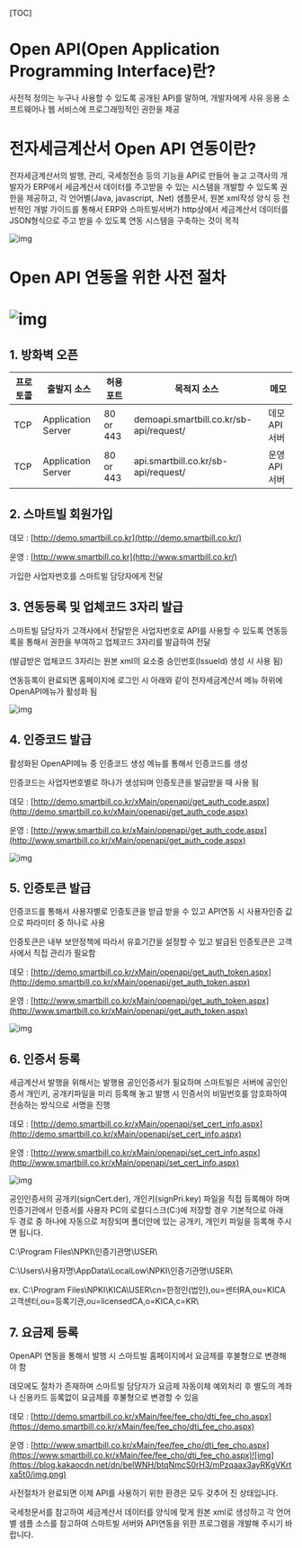 [TOC]

# **Open API(Open Application Programming Interface)란?**

사전적 정의는 누구나 사용할 수 있도록 공개된 API를 말하며, 개발자에게 사유 응용 소프트웨어나 웹 서비스에 프로그래밍적인 권한을 제공





# **전자세금계산서 Open API 연동이란?**

전자세금계산서의 발행, 관리, 국세청전송 등의 기능을 API로 만들어 놓고 고객사의 개발자가 ERP에서 세금계산서 데이터를 주고받을 수 있는 시스템을 개발할 수 있도록 권한을 제공하고, 각 언어별(Java, javascript, .Net) 샘플문서, 원본 xml작성 양식 등 전반적인 개발 가이드를 통해서 ERP와 스마트빌서버가 http상에서 세금계산서 데이터를 JSON형식으로 주고 받을 수 있도록 연동 시스템을 구축하는 것이 목적

![img](https://blog.kakaocdn.net/dn/chUWEf/btqNeHtWVSu/nvlvmV3j3922Hr55wJ0NpK/img.png)





# **Open API 연동을 위한 사전 절차**

# ![img](https://gblobscdn.gitbook.com/assets%2F-MMmhRTm3PcrZFZCUXBE%2F-MMrwp7WT7H2qOMqHAkP%2F-MMrzkme9CkHX1IpdNtd%2FDTI.gif?alt=media&token=47bd12e0-0899-4e2d-aa9f-e42d6bccaf15)





## **1. 방화벽 오픈**

| 프로토콜 | 출발지 소스        | 허용 포트 | 목적지 소스                             | 메모          |
| -------- | ------------------ | --------- | --------------------------------------- | ------------- |
| TCP      | Application Server | 80 or 443 | demoapi.smartbill.co.kr/sb-api/request/ | 데모 API 서버 |
| TCP      | Application Server | 80 or 443 | api.smartbill.co.kr/sb-api/request/     | 운영 API 서버 |





## **2. 스마트빌 회원가입**

데모 : [http://demo.smartbill.co.kr](http://demo.smartbill.co.kr/)

운영 : [http://www.smartbill.co.kr](http://www.smartbill.co.kr/)

가입한 사업자번호를 스마트빌 담당자에게 전달





## **3. 연동등록 및 업체코드 3자리 발급**

스마트빌 담당자가 고객사에서 전달받은 사업자번호로 API를 사용할 수 있도록 연동등록을 통해서 권한을 부여하고 업체코드 3자리를 발급하여 전달

(발급받은 업체코드 3자리는 원본 xml의 요소중 승인번호(IssueId) 생성 시 사용 됨)

연동등록이 완료되면 홈페이지에 로그인 시 아래와 같이 전자세금계산서 메뉴 하위에 OpenAPI메뉴가 활성화 됨

![img](https://blog.kakaocdn.net/dn/ciaa7X/btqNjU6Q5X6/Xrr14N7w2u2KW8PA4U2Ji0/img.png)





## **4. 인증코드 발급**

활성화된 OpenAPI메뉴 중 인증코드 생성 메뉴를 통해서 인증코드를 생성

인증코드는 사업자번호별로 하나가 생성되며 인증토큰을 발급받을 때 사용 됨

데모 : [http://demo.smartbill.co.kr/xMain/openapi/get_auth_code.aspx](http://demo.smartbill.co.kr/xMain/openapi/get_auth_code.aspx)

운영 : [http://www.smartbill.co.kr/xMain/openapi/get_auth_code.aspx](http://www.smartbill.co.kr/xMain/openapi/get_auth_code.aspx)

![img](https://blog.kakaocdn.net/dn/r3hBY/btqNf6Hb1zv/cmLLa81m9ItNWPUNeXeMqK/img.png)





## **5. 인증토큰 발급**

인증코드를 통해서 사용자별로 인증토큰을 받급 받을 수 있고 API연동 시 사용자인증 값으로 파라미터 중 하나로 사용

인증토큰은 내부 보안정책에 따라서 유효기간을 설정할 수 있고 발급된 인증토큰은 고객사에서 직접 관리가 필요함

데모 : [http://demo.smartbill.co.kr/xMain/openapi/get_auth_token.aspx](http://demo.smartbill.co.kr/xMain/openapi/get_auth_token.aspx)

운영 : [http://www.smartbill.co.kr/xMain/openapi/get_auth_token.aspx](http://www.smartbill.co.kr/xMain/openapi/get_auth_token.aspx)

![img](https://blog.kakaocdn.net/dn/Ms593/btqNlmhe5ty/d4EcgtGbLR5SQhZagDk6K0/img.png)





## **6. 인증서 등록**

세금계산서 발행을 위해서는 발행용 공인인증서가 필요하며 스마트빌은 서버에 공인인증서 개인키, 공개키파일을 미리 등록해 놓고 발행 시 인증서의 비밀번호를 암호화하여 전송하는 방식으로 서명을 진행

데모  : [http://demo.smartbill.co.kr/xMain/openapi/set_cert_info.aspx](http://demo.smartbill.co.kr/xMain/openapi/set_cert_info.aspx)

운영 : [http://www.smartbill.co.kr/xMain/openapi/set_cert_info.aspx](http://www.smartbill.co.kr/xMain/openapi/set_cert_info.aspx)

![img](https://blog.kakaocdn.net/dn/bSZC7G/btqNkeKMuhU/G3PsDCstbCIkWCnqIrGkZ0/img.png)

공인인증서의 공개키(signCert.der), 개인키(signPri.key) 파일을 직접 등록해야 하며 인증기관에서 인증서를 사용자 PC의 로컬디스크(C:)에 저장할 경우 기본적으로 아래 두 경로 중 하나에 자동으로 저장되며 폴더안에 있는 공개키, 개인키 파일을 등록해 주시면 됩니다.

C:\Program Files\NPKI\인증기관명\USER\‌

C:\Users\사용자명\AppData\LocalLow\NPKI\인증기관명\USER\‌

ex. C:\Program Files\NPKI\KICA\USER\cn=한정인(법인),ou=센터RA,ou=KICA고객센터,ou=등록기관,ou=licensedCA,o=KICA,c=KR\





## **7. 요금제 등록**

OpenAPI 연동을 통해서 발행 시 스마트빌 홈페이지에서 요금제를 후불형으로 변경해야 함

데모에도 절차가 존재하며 스마트빌 담당자가 요금제 자동이체 예외처리 후 별도의 계좌나 신용카드 등록없이 요금제를 후불형으로 변경할 수 있음

데모 : [http://demo.smartbill.co.kr/xMain/fee/fee_cho/dti_fee_cho.aspx](https://demo.smartbill.co.kr/xMain/fee/fee_cho/dti_fee_cho.aspx)

운영 : [http://www.smartbill.co.kr/xMain/fee/fee_cho/dti_fee_cho.aspx](https://www.smartbill.co.kr/xMain/fee/fee_cho/dti_fee_cho.aspx)![img](https://blog.kakaocdn.net/dn/belWNH/btqNmcS0rH3/mPzqaax3ayRKgVKrtxa5t0/img.png)

사전절차가 완료되면 이제 API를 사용하기 위한 환경은 모두 갖추어 진 상태입니다.

국세청문서를 참고하여 세금계산서 데이터를 양식에 맞게 원본 xml로 생성하고 각 언어별 샘플 소스를 참고하여 스마트빌 서버와 API연동을 위한 프로그램을 개발해 주시기 바랍니다.
